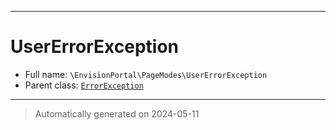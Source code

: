***

# UserErrorException





* Full name: `\EnvisionPortal\PageModes\UserErrorException`
* Parent class: [`ErrorException`](../../ErrorException.md)






***
> Automatically generated on 2024-05-11
